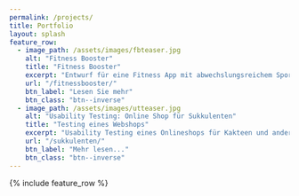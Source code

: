 ```yaml
---
permalink: /projects/
title: Portfolio
layout: splash
feature_row:
  - image_path: /assets/images/fbteaser.jpg
    alt: "Fitness Booster"
    title: "Fitness Booster"
    excerpt: "Entwurf für eine Fitness App mit abwechslungsreichem Sport-Angebot."
    url: "/fitnessbooster/"
    btn_label: "Lesen Sie mehr"
    btn_class: "btn--inverse"
  - image_path: /assets/images/utteaser.jpg
    alt: "Usability Testing: Online Shop für Sukkulenten"
    title: "Testing eines Webshops"
    excerpt: "Usability Testing eines Onlineshops für Kakteen und andere Sukkulenten."
    url: "/sukkulenten/"
    btn_label: "Mehr lesen..."
    btn_class: "btn--inverse"
---
```


<div><p> </p></div>

{% include feature_row %}
